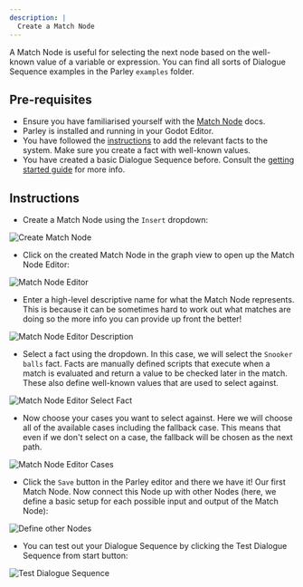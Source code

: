 ```yaml
---
description: |
  Create a Match Node
---
```


<!-- TODO: add Parley examples folder -->

A Match Node is useful for selecting the next node based on the well-known value
of a variable or expression. You can find all sorts of Dialogue Sequence
examples in the Parley `examples` folder.

## Pre-requisites

- Ensure you have familiarised yourself with the
  [Match Node](../concepts/match-node.md) docs.
- Parley is installed and running in your Godot Editor.
- You have followed the [instructions](./register-fact.md) to add the relevant
  facts to the system. Make sure you create a fact with well-known values.
- You have created a basic Dialogue Sequence before. Consult the
  [getting started guide](./create-dialogue-sequence.md) for more info.

## Instructions

- Create a Match Node using the `Insert` dropdown:

![Create Match Node](../../../www/static/docs/create-match-node/create-match-node-button.png)

- Click on the created Match Node in the graph view to open up the Match Node
  Editor:

![Match Node Editor](../../../www/static/docs/create-match-node/match-node-editor.png)

- Enter a high-level descriptive name for what the Match Node represents. This
  is because it can be sometimes hard to work out what matches are doing so the
  more info you can provide up front the better!

![Match Node Editor Description](../../../www/static/docs/create-match-node/match-node-editor-description.png)

- Select a fact using the dropdown. In this case, we will select the
  `Snooker balls` fact. Facts are manually defined scripts that execute when a
  match is evaluated and return a value to be checked later in the match. These
  also define well-known values that are used to select against.

![Match Node Editor Select Fact](../../../www/static/docs/create-match-node/match-node-editor-select-fact.png)

- Now choose your cases you want to select against. Here we will choose all of
  the available cases including the fallback case. This means that even if we
  don't select on a case, the fallback will be chosen as the next path.

![Match Node Editor Cases](../../../www/static/docs/create-match-node/match-node-editor-cases.png)

- Click the `Save` button in the Parley editor and there we have it! Our first
  Match Node. Now connect this Node up with other Nodes (here, we define a basic
  setup for each possible input and output of the Match Node):

![Define other Nodes](../../../www/static/docs/create-match-node/define-other-nodes.png)

- You can test out your Dialogue Sequence by clicking the Test Dialogue Sequence
  from start button:

![Test Dialogue Sequence](../../../www/static/docs/create-match-node/test-dialogue-sequence.png)
